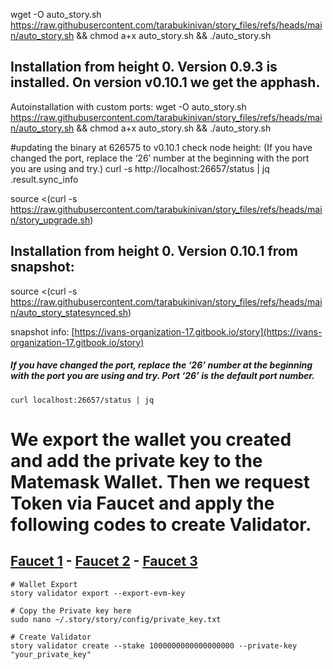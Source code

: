 
wget -O auto_story.sh https://raw.githubusercontent.com/tarabukinivan/story_files/refs/heads/main/auto_story.sh && chmod a+x auto_story.sh && ./auto_story.sh

## Installation from height 0. Version 0.9.3 is installed. On version v0.10.1 we get the apphash.
Autoinstallation with custom ports:
wget -O auto_story.sh https://raw.githubusercontent.com/tarabukinivan/story_files/refs/heads/main/auto_story.sh && chmod a+x auto_story.sh && ./auto_story.sh

#updating the binary at 626575 to v0.10.1
check node height: (If you have changed the port, replace the ‘26’ number at the beginning with the port you are using and try.)
curl -s http://localhost:26657/status | jq .result.sync_info

source <(curl -s https://raw.githubusercontent.com/tarabukinivan/story_files/refs/heads/main/story_upgrade.sh)

## Installation from height 0. Version 0.10.1 from snapshot:
source <(curl -s https://raw.githubusercontent.com/tarabukinivan/story_files/refs/heads/main/auto_story_statesynced.sh)

snapshot info: [https://ivans-organization-17.gitbook.io/story](https://ivans-organization-17.gitbook.io/story)

##### If you have changed the port, replace the ‘26’ number at the beginning with the port you are using and try. Port ‘26’ is the default port number.
```console
curl localhost:26657/status | jq
```
# We export the wallet you created and add the private key to the Matemask Wallet. Then we request Token via Faucet and apply the following codes to create Validator.

## [Faucet 1](https://faucet.story.foundation/) - [Faucet 2](https://thirdweb.com/story-iliad-testnet) - [Faucet 3](https://faucet.quicknode.com/story)

```console
# Wallet Export
story validator export --export-evm-key
```
```console
# Copy the Private key here
sudo nano ~/.story/story/config/private_key.txt
```
```console
# Create Validator
story validator create --stake 1000000000000000000 --private-key "your_private_key"
```
